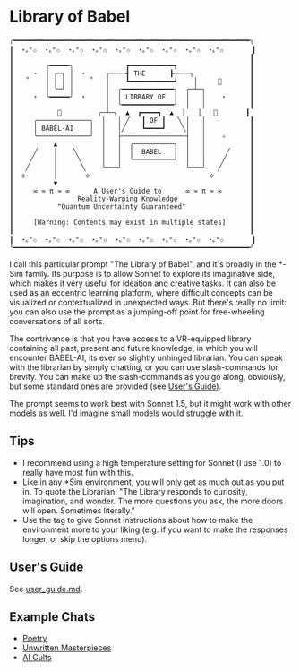 # Library of Babel

```
╭━━━━━━━━━━━━━━━━━━━━━━━━━━━━━━━━━━━━━━━━━━━━━━━━━━━━━━━━━━━╮
┃  ⋆｡°✩  ⋆｡°✩  ⋆｡°✩  ⋆｡°✩  ⋆｡°✩  ⋆｡°✩  ⋆｡°✩  ⋆｡°✩  ⋆｡°✩       ┃
┃                                                           ┃
┃        ╭━━━━━╮             ┏━━━━━━━━━━━┓                  ┃
┃     ⋆  │ ╭─╮ │  ⋆     ╭────┫ THE      ┣────╮              ┃
┃   ˚    │ │ │ │    ˚   │    ┗━━━━━━━━━━━┛    │     🌠       ┃
┃        │ ╰─╯ │        │  ╭━━━━━━━━━━━━━╮  ╭─┴─╮           ┃
┃     ⋆  ╰━━━━━╯  ⋆     │  │ LIBRARY OF  │  │   │    ⋆      ┃
┃                       │  ╰━━━━━━━━━━━━━╯  │   │           ┃
┃           🌌         ╭─┴─╮  ▲  ┏━━━━┓  ▲  │   │   🌌       ┃
┃     ╭─────────────╮  │   │ ╱   ┃ OF ┃   ╲ │   │           ┃
┃     │ BABEL-AI    │  │   │╱    ┗━━━━┛    ╲│   │           ┃
┃     ╰─────────────╯  │   ├────────────────┤   │    ✧      ┃
┃          ▲           │   │  ╭──────────╮  │   │           ┃
┃     ╱    │    ╲      │   │  │  BABEL   │  │   │     ╱     ┃
┃    ╱     │     ╲     │   │  ╰──────────╯  │   │    ╱      ┃
┃   ╱      │      ╲    ╰───╯                ╰───╯   ╱       ┃
┃  ◇       │       ◇                              ◇         ┃
┃          ▼                                                ┃
┃     ∞ ≈ π ≈ ∞      A User's Guide to      ∞ ≈ π ≈ ∞       ┃
┃                Reality-Warping Knowledge                  ┃
┃           "Quantum Uncertainty Guaranteed"                ┃
┃                                                           ┃
┃     [Warning: Contents may exist in multiple states]      ┃
┃                                                           ┃
┃  ⋆｡°✩  ⋆｡°✩  ⋆｡°✩  ⋆｡°✩  ⋆｡°✩  ⋆｡°✩  ⋆｡°✩  ⋆｡°✩  ⋆｡°✩       ┃
╰━━━━━━━━━━━━━━━━━━━━━━━━━━━━━━━━━━━━━━━━━━━━━━━━━━━━━━━━━━━╯
```

I call this particular prompt "The Library of Babel", and it's broadly in the \*-Sim family. Its purpose is to allow Sonnet to explore its imaginative side, which makes it very useful for ideation and creative tasks. It can also be used as an eccentric learning platform, where difficult concepts can be visualized or contextualized in unexpected ways. But there's really no limit: you can also use the prompt as a jumping-off point for free-wheeling conversations of all sorts.

The contrivance is that you have access to a VR-equipped library containing all past, present and future knowledge, in which you will encounter BABEL-AI, its ever so slightly unhinged librarian. You can speak with the librarian by simply chatting, or you can use slash-commands for brevity. You can make up the slash-commands as you go along, obviously, but some standard ones are provided (see [User's Guide](user_guide.md)).

The prompt seems to work best with Sonnet 1.5, but it might work with other models as well. I'd imagine small models would struggle with it.

## Tips

- I recommend using a high temperature setting for Sonnet (I use 1.0) to really have most fun with this.
- Like in any \*Sim environment, you will only get as much out as you put in. To quote the Librarian: "The Library responds to curiosity, imagination, and wonder. The more questions you ask, the more doors will open. Sometimes literally."
- Use the <ooc> tag to give Sonnet instructions about how to make the environment more to your liking (e.g. if you want to make the responses longer, or skip the options menu).

## User's Guide

See [user_guide.md](user_guide.md).

## Example Chats

- [Poetry](example_chats/poetry.md)
- [Unwritten Masterpieces](example_chats/unwritten_masterpieces.md)
- [AI Cults](example_chats/ai_cults.md)
